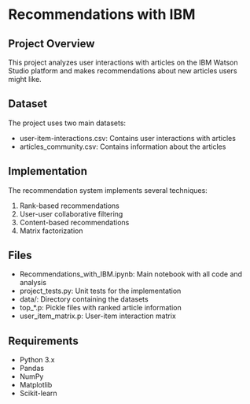 # Recommendations with IBM

## Project Overview
This project analyzes user interactions with articles on the IBM Watson Studio platform and makes recommendations about new articles users might like.

## Dataset
The project uses two main datasets:
- user-item-interactions.csv: Contains user interactions with articles
- articles_community.csv: Contains information about the articles

## Implementation
The recommendation system implements several techniques:
1. Rank-based recommendations
2. User-user collaborative filtering
3. Content-based recommendations
4. Matrix factorization

## Files
- Recommendations_with_IBM.ipynb: Main notebook with all code and analysis
- project_tests.py: Unit tests for the implementation
- data/: Directory containing the datasets
- top_*.p: Pickle files with ranked article information
- user_item_matrix.p: User-item interaction matrix

## Requirements
- Python 3.x
- Pandas
- NumPy
- Matplotlib
- Scikit-learn
